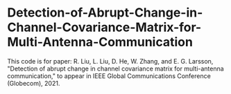 # Detection-of-Abrupt-Change-in-Channel-Covariance-Matrix-for-Multi-Antenna-Communication
This code is for paper: R. Liu, L. Liu, D. He, W. Zhang, and E. G. Larsson, "Detection of abrupt change in channel covariance matrix for multi-antenna communication," to appear in IEEE Global Communications Conference (Globecom), 2021.
